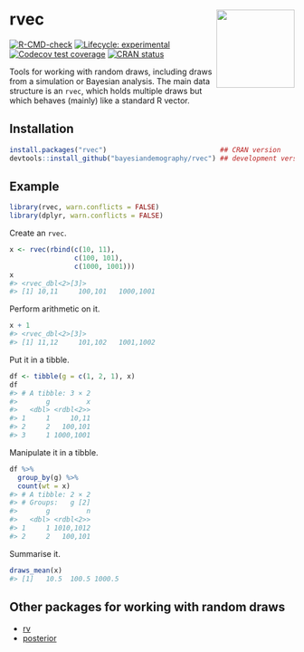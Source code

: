 
<!-- README.md is generated from README.Rmd. Please edit that file -->

# rvec <a href="https://github.com/bayesiandemography/rvec"><img src="data-raw/sticker.png" align="right" height="138" /></a>

<!-- badges: start -->

[![R-CMD-check](https://github.com/bayesiandemography/rvec/actions/workflows/R-CMD-check.yaml/badge.svg)](https://github.com/bayesiandemography/rvec/actions/workflows/R-CMD-check.yaml)
[![Lifecycle:
experimental](https://img.shields.io/badge/lifecycle-experimental-orange.svg)](https://lifecycle.r-lib.org/articles/stages.html#experimental)
[![Codecov test
coverage](https://codecov.io/gh/bayesiandemography/rvec/branch/main/graph/badge.svg)](https://app.codecov.io/gh/bayesiandemography/rvec?branch=main)
[![CRAN
status](https://www.r-pkg.org/badges/version/rvec)](https://CRAN.R-project.org/package=rvec)
<!-- badges: end -->

Tools for working with random draws, including draws from a simulation
or Bayesian analysis. The main data structure is an `rvec`, which holds
multiple draws but which behaves (mainly) like a standard R vector.

## Installation

``` r
install.packages("rvec")                            ## CRAN version
devtools::install_github("bayesiandemography/rvec") ## development version
```

## Example

``` r
library(rvec, warn.conflicts = FALSE)
library(dplyr, warn.conflicts = FALSE)
```

Create an `rvec`.

``` r
x <- rvec(rbind(c(10, 11),
                c(100, 101),
                c(1000, 1001)))
x
#> <rvec_dbl<2>[3]>
#> [1] 10,11     100,101   1000,1001
```

Perform arithmetic on it.

``` r
x + 1
#> <rvec_dbl<2>[3]>
#> [1] 11,12     101,102   1001,1002
```

Put it in a tibble.

``` r
df <- tibble(g = c(1, 2, 1), x)
df
#> # A tibble: 3 × 2
#>       g         x
#>   <dbl> <rdbl<2>>
#> 1     1     10,11
#> 2     2   100,101
#> 3     1 1000,1001
```

Manipulate it in a tibble.

``` r
df %>%
  group_by(g) %>%
  count(wt = x)
#> # A tibble: 2 × 2
#> # Groups:   g [2]
#>       g         n
#>   <dbl> <rdbl<2>>
#> 1     1 1010,1012
#> 2     2   100,101
```

Summarise it.

``` r
draws_mean(x)
#> [1]   10.5  100.5 1000.5
```

## Other packages for working with random draws

- [rv](https://CRAN.R-project.org/package=rv)
- [posterior](https://CRAN.R-project.org/package=posterior)
